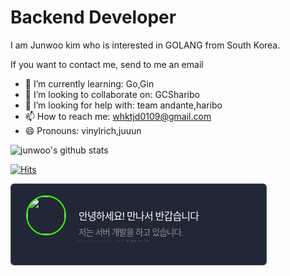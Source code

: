 # Backend Developer
I am Junwoo kim who is interested in GOLANG from South Korea.

If you want to contact me, send to me an email


- 🌱 I’m currently learning: Go,Gin
- 👯 I’m looking to collaborate on: GCSharibo
- 🤔 I’m looking for help with: team andante,haribo
- 📫 How to reach me: whktjd0109@gmail.com
- 😄 Pronouns: vinylrich,juuun

![junwoo's github stats](https://github-readme-stats.vercel.app/api?username=vinylrich&show_icons=true&theme=highcontrast)

[![Hits](https://hits.seeyoufarm.com/api/count/incr/badge.svg?url=https%3A%2F%2Fgithub.com%2Fajtwoddltka&count_bg=%2379C83D&title_bg=%23555555&icon=go.svg&icon_color=%2300B4FF&title=hits&edge_flat=false)](https://hits.seeyoufarm.com)

<style>
.rpc { display: flex; align-items: center; max-width: 360px; padding: 1.125rem 1.5rem; border: 1px solid rgba(128, 128, 128, .475); border-radius: 0.375rem; text-decoration: none; background-color: #222736; } .rpc .rpc-img { overflow: hidden; display: inline-block; width: 60px; height: 60px; margin-bottom: 0.65rem; border: 2px solid #3cff01; border-radius: 50%; } .rpc .rpc-stack img { width: 16px; } .rpc .rpc-stack img + img { margin-left: 3.6px; } .rpc .rpc-body { padding: 0 1.25rem; } .rpc .rpc-body .rpc-title { margin-bottom: 0.25rem; font-size: 1rem; font-weight: 400; letter-spacing: -0.05rem; color: #fff; } .rpc .rpc-body .rpc-content { margin-bottom: 0.25rem; font-size: 0.85rem; font-weight: 300; letter-spacing: -0.05rem; color: #919191; } .rpc .rpc-body .rpc-link { text-transform: uppercase; font-size: 0.125rem; font-weight: 600; letter-spacing: 0.19rem; color: rgba(255, 255, 255, .325); } .rpc .rpc-body .rpc-link .slug { color: rgba(255, 255, 255, .75); } .rpc.light { background-color: #e6e6e6; } .rpc.light .rpc-title { color: rgba(34, 39, 54, .8); } .rpc.light .rpc-content { color: rgba(34, 39, 54, .6); } .rpc.light .rpc-link { color: rgba(34, 39, 54, .7); } .rpc.light .rpc-link .slug { color: rgba(34, 39, 54, .9); } </style>
<a href="https://realdeveloper.pro/vinylrich" class="rpc dark">
  <div class="rpc-header">
    <img class="rpc-img" src="http://k.kakaocdn.net/dn/bcYChE/btq0AEptt2U/z3R7OWBza04JRwLzGfPmkK/img_110x110.jpg">
    <div class="rpc-stack">
      <img src="https://images.realdeveloper.pro/tools/go.svg">
      <img src="https://images.realdeveloper.pro/tools/gin.png">
      <img src="https://images.realdeveloper.pro/tools/github.svg">
    </div>
  </div>
  <div class="rpc-body">
    <div class="rpc-title">안녕하세요! 만나서 반갑습니다</div>
    <div class="rpc-content">저는 서버 개발을 하고 있습니다.</div>
    <div class="rpc-link">
      realdeveloper.pro/<span class="slug">vinylrich</span>
    </div>
  </div>
</a>
